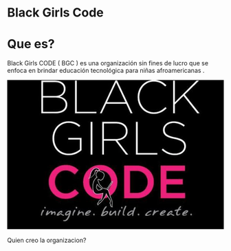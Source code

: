# Black Girls Code

# Que es?
Black Girls CODE ( BGC ) es una organización sin fines de lucro que se enfoca en brindar educación tecnológica para niñas afroamericanas .

![Blackgirlscode.jpg](https://github.com/CarlosMilanDiaz/SMX2-M8UF1A1-HistoriaWeb-2006-2020-BlackGirlsCode-CarlosMilan-/blob/main/black-girls-code.jpg)

Quien creo la organizacion?
